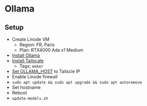 # Ollama

## Setup

- Create Linode VM
   - Region: FR, Paris
   - Plan: RTX4000 Ada x1 Medium
- [Install Ollama](https://github.com/ollama/ollama/blob/main/README.md#linux)
- [Install Tailscale](https://login.tailscale.com/admin/machines/new-linux)
   - Tags: `maker`
- [Set OLLAMA_HOST](https://github.com/ollama/ollama/blob/main/docs/faq.md#setting-environment-variables-on-linux) to Tailscle IP
- Enable Linode firewall
- `sudo apt update && sudo apt upgrade && sudo apt autoremove`
- Set hostname
- Reboot
- `update-models.sh`
